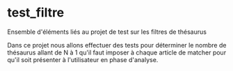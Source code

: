 # test_filtre
Ensemble d'éléments liés au projet de test sur les filtres de thésaurus  

Dans ce projet nous allons effectuer des tests pour déterminer le nombre de thésaurus allant de N à 1 qu'il faut imposer à chaque article de matcher pour qu'il soit présenter à l'utilisateur en phase d'analyse.